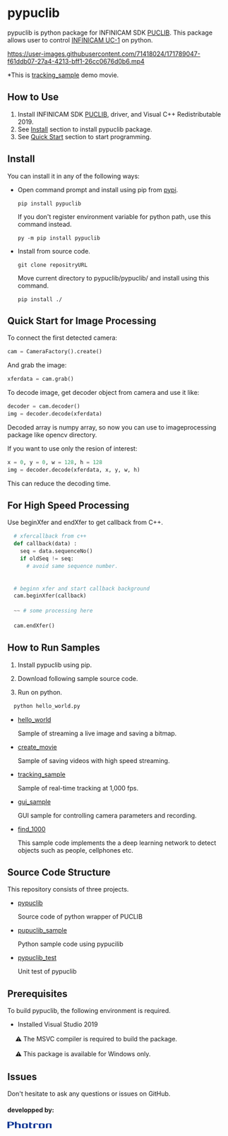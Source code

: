 # pypuclib

pypuclib is python package for INFINICAM SDK [PUCLIB](https://www.photron.co.jp/products/hsvcam/infinicam/tech.html).
This package allows user to control  [INFINICAM UC-1](https://www.photron.co.jp/products/hsvcam/infinicam/) on python.

https://user-images.githubusercontent.com/71418024/171789047-f61ddb07-27a4-4213-bff1-26cc0676d0b6.mp4

*This is [tracking_sample](pypuclib/pypuclib_sample/tracking_sample.py) demo movie.

## How to Use

1. Install INFINICAM SDK [PUCLIB](https://www.photron.co.jp/products/hsvcam/infinicam/tech.html), driver, and Visual C++ Redistributable 2019.
2. See [Install](#Install) section to install pypuclib package.
3. See [Quick Start](#Quick-start-for-image-processing) section to start programming.

## Install

You can install it in any of the following ways:

* Open command prompt and install using pip from [pypi](https://pypi.org/).

  ```
  pip install pypuclib
  ```

  If you don't register environment variable for python path, use this command instead.

  ```
  py -m pip install pypuclib
  ```

* Install from source code.
  
  ```
  git clone repositryURL
  ```

  Move current directory to pypuclib/pypuclib/ and install using this command.
  
  ```
  pip install ./
  ```

## Quick Start for Image Processing

To connect the first detected camera:

  ```python
  cam = CameraFactory().create()
  ```

And grab the image:

  ```python
  xferdata = cam.grab()
  ```

To decode image, get decoder object from camera and use it like:

  ```python
  decoder = cam.decoder()
  img = decoder.decode(xferdata)
  ```

Decoded array is numpy array, so now you can use to imageprocessing package like opencv directory.

If you want to use only the resion of interest:

  ```python
  x = 0, y = 0, w = 128, h = 128
  img = decoder.decode(xferdata, x, y, w, h)
  ```

This can reduce the decoding time.

## For High Speed Processing

Use beginXfer and endXfer to get callback from C++.

```python
  # xfercallback from c++
  def callback(data) :
    seq = data.sequenceNo()
    if oldSeq != seq:
      # avoid same sequence number.


  # beginn xfer and start callback background
  cam.beginXfer(callback)

  ~~ # some processing here

  cam.endXfer()
```

## How to Run Samples

1. Install pypuclib using pip.

2. Download following sample source code.

3. Run on python.

```python
  python hello_world.py
```

* [hello_world](pypuclib/pypuclib_sample/hello_world.py)

  Sample of streaming a live image and saving a bitmap.

* [create_movie](pypuclib/pypuclib_sample/create_movie.py)

  Sample of saving videos with high speed streaming.

* [tracking_sample](pypuclib/pypuclib_sample/tracking_sample.py)

  Sample of real-time tracking at 1,000 fps.

* [gui_sample](pypuclib/pypuclib_sample/gui_sample.py)

  GUI sample for controlling camera parameters and recording.

* [find_1000](pypuclib/pypuclib_sample/find1000/README.md)

  This sample code implements the a deep learning network to detect objects such as people, cellphones etc.

## Source Code Structure

This repository consists of three projects.

* [pypuclib](pypuclib/pypuclib)
  
  Source code of python wrapper of PUCLIB

* [pupuclib_sample](pypuclib/pypuclib_sample)

  Python sample code using pypucilib

* [pypuclib_test](pypuclib/pypuclib_test)

  Unit test of pypuclib

## Prerequisites

To build pypuclib, the following environment is required.

* Installed Visual Studio 2019

　  :warning: The MSVC compiler is required to build the package.

　  :warning: This package is available for Windows only. 

## Issues

Don't hesitate to ask any questions or issues on GitHub.

#### developped by:
<img src="doc/Photron_logo.png" width="100">
